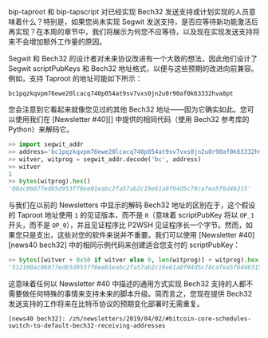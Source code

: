 bip-taproot 和 bip-tapscript 对已经实现 Bech32 发送支持或计划实现的人员意味着什么？特别是，如果您尚未实现 Segwit 发送支持，是否应等待新功能激活后再实现？在本周的章节中，我们将展示为何您不应等待，以及现在实现发送支持将来不会增加额外工作量的原因。

Segwit 和 Bech32 的设计者对未来协议改进有一个大致的想法，因此他们设计了 Segwit scriptPubKeys 和 Bech32 地址格式，以便与这些预期的改进向前兼容。例如，支持 Taproot 的地址可能如下所示：

```text
bc1pqzkqvpm76ewe20lcacq740p054at9sv7vxs0jn2u0r90af0k63332hva8pt
```

您会注意到它看起来就像您见过的其他 Bech32 地址——因为它确实如此。您可以使用我们在 [Newsletter #40][] 中提供的相同代码（使用 Bech32 参考库的 Python）来解码它。

```python
>> import segwit_addr
>> address='bc1pqzkqvpm76ewe20lcacq740p054at9sv7vxs0jn2u0r90af0k63332hva8pt'
>> witver, witprog = segwit_addr.decode('bc', address)
>> witver
1
>> bytes(witprog).hex()
'00ac06077ed65d953ff8ee01eabc2fa57ab2c19e61a0f94d5c78cafea5f6d46315'
```

与我们在以前的 Newsletters 中显示的解码 Bech32 地址的区别在于，这个假设的 Taproot 地址使用 `1` 的见证版本，而不是 `0`（意味着 scriptPubKey 将以 `OP_1` 开头，而不是 `OP_0`），并且见证程序比 P2WSH 见证程序长一个字节。然而，如果您只是支出，这些对您的软件来说并不重要。我们可以使用 [Newsletter #40][news40 bech32] 中的相同示例代码来创建适合您支付的 scriptPubKey：

```python
>> bytes([witver + 0x50 if witver else 0, len(witprog)] + witprog).hex()
'512100ac06077ed65d953ff8ee01eabc2fa57ab2c19e61a0f94d5c78cafea5f6d46315'
```

这意味着任何以 Newsletter #40 中描述的通用方式实现 Bech32 支持的人都不需要做任何特殊的事情来支持未来的脚本升级。简而言之，您现在提供 Bech32 发送支持的工作将来在比特币协议的预期变化部署时无需重复。
```
[news40 bech32]: /zh/newsletters/2019/04/02/#bitcoin-core-schedules-switch-to-default-bech32-receiving-addresses

